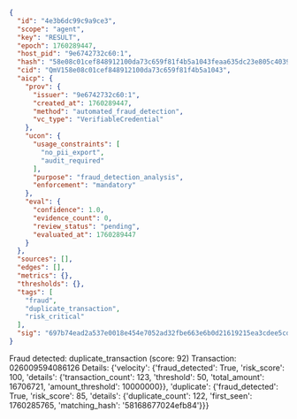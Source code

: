 ```json
{
  "id": "4e3b6dc99c9a9ce3",
  "scope": "agent",
  "key": "RESULT",
  "epoch": 1760289447,
  "host_pid": "9e6742732c60:1",
  "hash": "58e08c01cef848912100da73c659f81f4b5a1043feaa635dc23e805c403969db",
  "cid": "QmV158e08c01cef848912100da73c659f81f4b5a1043",
  "aicp": {
    "prov": {
      "issuer": "9e6742732c60:1",
      "created_at": 1760289447,
      "method": "automated_fraud_detection",
      "vc_type": "VerifiableCredential"
    },
    "ucon": {
      "usage_constraints": [
        "no_pii_export",
        "audit_required"
      ],
      "purpose": "fraud_detection_analysis",
      "enforcement": "mandatory"
    },
    "eval": {
      "confidence": 1.0,
      "evidence_count": 0,
      "review_status": "pending",
      "evaluated_at": 1760289447
    }
  },
  "sources": [],
  "edges": [],
  "metrics": {},
  "thresholds": {},
  "tags": [
    "fraud",
    "duplicate_transaction",
    "risk_critical"
  ],
  "sig": "697b74ead2a537e0018e454e7052ad32fbe663e6b0d21619215ea3cdee5cd377"
}
```

Fraud detected: duplicate_transaction (score: 92)
Transaction: 026009594086126
Details: {'velocity': {'fraud_detected': True, 'risk_score': 100, 'details': {'transaction_count': 123, 'threshold': 50, 'total_amount': 16706721, 'amount_threshold': 10000000}}, 'duplicate': {'fraud_detected': True, 'risk_score': 85, 'details': {'duplicate_count': 122, 'first_seen': 1760285765, 'matching_hash': '58168677024efb84'}}}